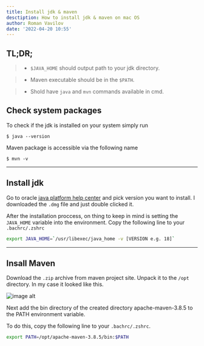```yaml
---
title: Install jdk & maven
desctiption: How to install jdk & maven on mac OS
author: Roman Vavilov
date: '2022-04-20 10:55'
---
```


## TL;DR;

> - `$JAVA_HOME` should output path to your jdk directory.

> - Maven executable should be in the `$PATH`.

> - Shold have `java` and `mvn` commands available in cmd.

## Check system packages

To check if the jdk is installed on your system simply run

```Shell
$ java --version
```

Maven package is accessible via the following name

```Shell
$ mvn -v
```

---

## Install jdk

Go to oracle [java platform help center](https://docs.oracle.com/en/java/javase/index.html) and pick version you want to install. I downloaded the `.dmg` file and just double clicked it.

After the installation proccess, on thing to keep in mind is setting the `JAVA_HOME` variable into the environment. Copy the following line to your `.bachrc/.zshrc`

```Bash
export JAVA_HOME=`/usr/libexec/java_home -v [VERSION e.g. 18]`
```
---

## Insall Maven

Download the `.zip` archive from maven project site. Unpack it to the `/opt` directory. In my case it looked like this.

![image alt](/images/operating_systems__macOS__install_jdk_maven.png)

Next add the bin directory of the created directory apache-maven-3.8.5 to the PATH environment variable.

To do this, copy the following line to your `.bachrc/.zshrc`.

```Bash
export PATH=/opt/apache-maven-3.8.5/bin:$PATH
```
